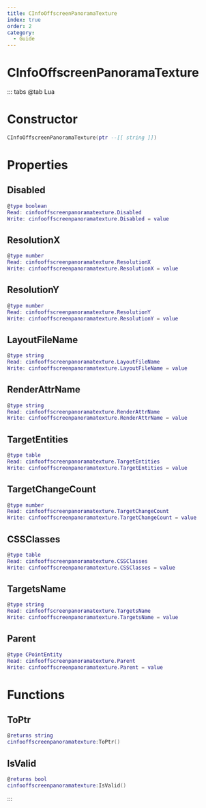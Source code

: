 ```yaml
---
title: CInfoOffscreenPanoramaTexture
index: true
order: 2
category:
  - Guide
---
```


# CInfoOffscreenPanoramaTexture

::: tabs
@tab Lua
# Constructor
```lua
CInfoOffscreenPanoramaTexture(ptr --[[ string ]])
```
# Properties
## Disabled 
```lua
@type boolean
Read: cinfooffscreenpanoramatexture.Disabled
Write: cinfooffscreenpanoramatexture.Disabled = value
```
## ResolutionX 
```lua
@type number
Read: cinfooffscreenpanoramatexture.ResolutionX
Write: cinfooffscreenpanoramatexture.ResolutionX = value
```
## ResolutionY 
```lua
@type number
Read: cinfooffscreenpanoramatexture.ResolutionY
Write: cinfooffscreenpanoramatexture.ResolutionY = value
```
## LayoutFileName 
```lua
@type string
Read: cinfooffscreenpanoramatexture.LayoutFileName
Write: cinfooffscreenpanoramatexture.LayoutFileName = value
```
## RenderAttrName 
```lua
@type string
Read: cinfooffscreenpanoramatexture.RenderAttrName
Write: cinfooffscreenpanoramatexture.RenderAttrName = value
```
## TargetEntities 
```lua
@type table
Read: cinfooffscreenpanoramatexture.TargetEntities
Write: cinfooffscreenpanoramatexture.TargetEntities = value
```
## TargetChangeCount 
```lua
@type number
Read: cinfooffscreenpanoramatexture.TargetChangeCount
Write: cinfooffscreenpanoramatexture.TargetChangeCount = value
```
## CSSClasses 
```lua
@type table
Read: cinfooffscreenpanoramatexture.CSSClasses
Write: cinfooffscreenpanoramatexture.CSSClasses = value
```
## TargetsName 
```lua
@type string
Read: cinfooffscreenpanoramatexture.TargetsName
Write: cinfooffscreenpanoramatexture.TargetsName = value
```
## Parent 
```lua
@type CPointEntity
Read: cinfooffscreenpanoramatexture.Parent
Write: cinfooffscreenpanoramatexture.Parent = value
```
# Functions
## ToPtr
```lua
@returns string
cinfooffscreenpanoramatexture:ToPtr()
```
## IsValid
```lua
@returns bool
cinfooffscreenpanoramatexture:IsValid()
```

:::
